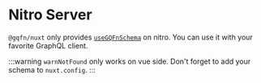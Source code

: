# Nitro Server

`@gqfn/nuxt` only provides [`useGQFnSchema`](./schema) on nitro. You can use it with your favorite GraphQL client.

:::warning
`warnNotFound` only works on vue side. Don't forget to add your schema to `nuxt.config`.
:::
